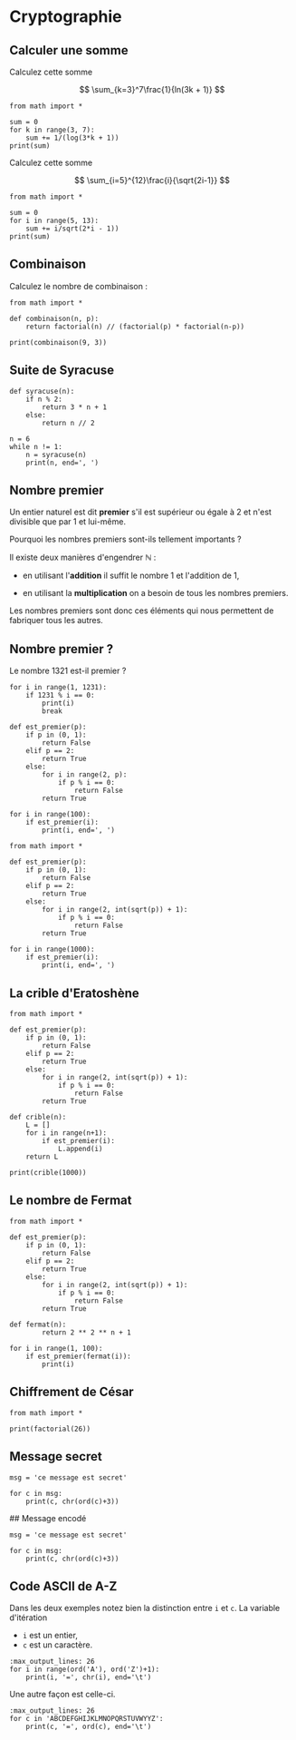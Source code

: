 # Cryptographie

## Calculer une somme

Calculez cette somme

$$ \sum_{k=3}^7\frac{1}{ln(3k + 1)} $$

```{codeplay}
from math import *

sum = 0
for k in range(3, 7):
    sum += 1/(log(3*k + 1))
print(sum)
```

Calculez cette somme

$$ \sum_{i=5}^{12}\frac{i}{\sqrt{2i-1}} $$

```{codeplay}
from math import *

sum = 0
for i in range(5, 13):
    sum += i/sqrt(2*i - 1))
print(sum)
```

## Combinaison

Calculez le nombre de combinaison :

```{codeplay}
from math import *

def combinaison(n, p):
    return factorial(n) // (factorial(p) * factorial(n-p))

print(combinaison(9, 3))
```

## Suite de Syracuse

```{codeplay}
def syracuse(n):
    if n % 2: 
        return 3 * n + 1
    else:
        return n // 2

n = 6
while n != 1:
    n = syracuse(n)
    print(n, end=', ')
```

## Nombre premier

Un entier naturel est dit **premier** s'il est supérieur ou égale à 2 et n'est divisible que par 1 et lui-même.

Pourquoi les nombres premiers sont-ils tellement importants ?

Il existe deux  manières d'engendrer $\mathbb{N}$ :

- en utilisant l'**addition** il suffit le nombre 1 et l'addition de 1,

- en utilisant la **multiplication** on a besoin de tous les nombres premiers.

Les nombres premiers sont donc ces éléments qui nous permettent de fabriquer tous les autres.

## Nombre premier ?

Le nombre 1321 est-il premier ?

```{codeplay}
for i in range(1, 1231):
    if 1231 % i == 0:
        print(i)
        break
```

```{codeplay}
def est_premier(p):
    if p in (0, 1):
        return False
    elif p == 2:
        return True
    else:
        for i in range(2, p):
            if p % i == 0:
                return False
        return True

for i in range(100):
    if est_premier(i):
        print(i, end=', ')
```

```{codeplay}
from math import *

def est_premier(p):
    if p in (0, 1):
        return False
    elif p == 2:
        return True
    else:
        for i in range(2, int(sqrt(p)) + 1):
            if p % i == 0:
                return False
        return True

for i in range(1000):
    if est_premier(i):
        print(i, end=', ')
```

## La crible d'Eratoshène

```{codeplay}
from math import *

def est_premier(p):
    if p in (0, 1):
        return False
    elif p == 2:
        return True
    else:
        for i in range(2, int(sqrt(p)) + 1):
            if p % i == 0:
                return False
        return True

def crible(n):
    L = []
    for i in range(n+1):
        if est_premier(i):
            L.append(i)
    return L

print(crible(1000))
```

## Le nombre de Fermat

```{codeplay}
from math import *

def est_premier(p):
    if p in (0, 1):
        return False
    elif p == 2:
        return True
    else:
        for i in range(2, int(sqrt(p)) + 1):
            if p % i == 0:
                return False
        return True

def fermat(n):
        return 2 ** 2 ** n + 1

for i in range(1, 100):
    if est_premier(fermat(i)):
        print(i)
```

## Chiffrement de César

```{codeplay}
from math import *

print(factorial(26))
```

## Message secret

```{codeplay}
msg = 'ce message est secret'

for c in msg:
    print(c, chr(ord(c)+3))
```

## Message encodé

```{codeplay}
msg = 'ce message est secret'

for c in msg:
    print(c, chr(ord(c)+3))
```

## Code ASCII de A-Z

Dans les deux exemples notez bien la distinction entre `i` et `c`. La variable d'itération 

- `i` est un entier,
- `c` est un caractère.

```{codeplay}
:max_output_lines: 26
for i in range(ord('A'), ord('Z')+1):
    print(i, '=', chr(i), end='\t')
```

Une autre façon est celle-ci.

```{codeplay}
:max_output_lines: 26
for c in 'ABCDEFGHIJKLMNOPQRSTUVWYYZ':
    print(c, '=', ord(c), end='\t')
```